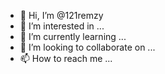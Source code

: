 - 👋 Hi, I’m @121remzy
- 👀 I’m interested in ...
- 🌱 I’m currently learning ...
- 💞️ I’m looking to collaborate on ...
- 📫 How to reach me ...

<!---
121remzy/121remzy is a ✨ special ✨ repository because its `README.md` (this file) appears on your GitHub profile.
You can click the Preview link to take a look at your changes.
--->
